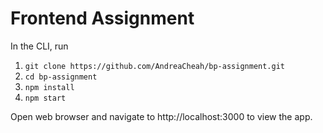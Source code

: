 # Frontend Assignment
In the CLI, run
1. `git clone https://github.com/AndreaCheah/bp-assignment.git`
2. `cd bp-assignment`
3. `npm install`
4. `npm start`  

Open web browser and navigate to http://localhost:3000 to view the app.